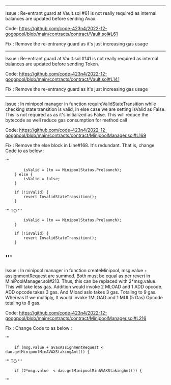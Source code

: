 -------------------------------------------------------------------------------------------------------------------------------
Issue : Re-entrant guard at Vault.sol #61 is not really required as internal balances are updated before sending Avax.

Code: https://github.com/code-423n4/2022-12-gogopool/blob/main/contracts/contract/Vault.sol#L61

Fix :  Remove the re-entrancy guard as it's just increasing gas usage

-------------------------------------------------------------------------------------------------------------------------------
Issue : Re-entrant guard at Vault.sol #141 is not really required as internal balances are updated before sending Token.

Code: https://github.com/code-423n4/2022-12-gogopool/blob/main/contracts/contract/Vault.sol#L141

Fix :  Remove the re-entrancy guard as it's just increasing gas usage

-------------------------------------------------------------------------------------------------------------------------------

Issue :  In minipool manager in function requireValidStateTransition while checking state transition is valid, In else case we are setting isValid as False. This is not required as as it's initialized as False.  This will reduce the bytecode as well reduce gas consumption for method  call

Code: https://github.com/code-423n4/2022-12-gogopool/blob/main/contracts/contract/MinipoolManager.sol#L169

Fix :  Remove the else block in Line#168. It's redundant. That is, change Code to as below :

'''

			isValid = (to == MinipoolStatus.Prelaunch);
		} else {
			isValid = false;
		}

		if (!isValid) {
			revert InvalidStateTransition();
		}
'''
                         TO
'''

			isValid = (to == MinipoolStatus.Prelaunch);
		}

		if (!isValid) {
			revert InvalidStateTransition();
		}
'''
-------------------------------------------------------------------------------------------------------------------------------

Issue :  In minipool manager in function createMinipool, msg.value + assignmentRequest are summed. Both must be equal as per revert in MiniPoolManager.sol#213. Thus, this can be replaced with 2*msg.value. This will take less gas. Addition would invoke 2 MLOAD and 1 ADD opcode. ADD opcode takes 3 gas. And Mload aslo takes 3 gas. Totaling to 9 gas. Whereas If we multiply, It would invoke 1MLOAD and 1 MUL(5 Gas) Opcode totaling to 8 gas.

Code: https://github.com/code-423n4/2022-12-gogopool/blob/main/contracts/contract/MinipoolManager.sol#L216

Fix :  Change Code to as below :

'''

		if (msg.value + avaxAssignmentRequest < dao.getMinipoolMinAVAXStakingAmt()) {
'''
                         TO
'''


		if (2*msg.value  < dao.getMinipoolMinAVAXStakingAmt()) {
'''